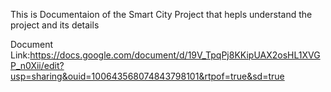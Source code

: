 This is Documentaion of the Smart City Project that hepls understand the project and its details 


Document Link:https://docs.google.com/document/d/19V_TpqPj8KKipUAX2osHL1XVGP_n0Xii/edit?usp=sharing&ouid=100643568074843798101&rtpof=true&sd=true
